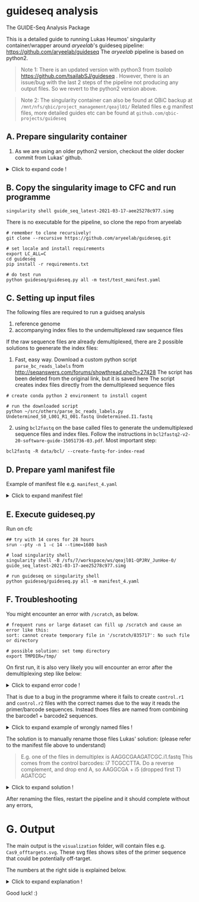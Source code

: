 # guideseq analysis 

The GUIDE-Seq Analysis Package

This is a detailed guide to running Lukas Heumos' singularity container/wrapper around <i>aryeelab</i>'s guideseq pipeline:
https://github.com/aryeelab/guideseq
The <i>aryeelab</i> pipeline is based on python2.

>Note 1:
There is an updated version with python3 from <i>tsailab</i>
https://github.com/tsailabSJ/guideseq .
However, there is an issue/bug with the last 2 steps of the pipeline not producing any output files. So we revert to the python2 version above.

>Note 2:
The singularity container can also be found at QBiC backup at `/mnt/nfs/qbic/project_management/qeajl01/`
Related files e.g manifest files, more detailed guides etc can be found at `github.com/qbic-projects/guideseq`


## A. Prepare singularity container

1. As we are using an older python2 version, checkout the older docker commit from Lukas' github. 

<details>
<summary>Click to expand code !</summary>

```
git clone https://github.com/Zethson/guide-seq-container
git checkout commit 97255c96a7066d1cbe81f18c0da0f5de903bdca1

# check first line of ubuntu version in docker file, it should say:
FROM ubuntu:16.04  ## if just ubuntu, it will build latest by default

# Build the old container locally
docker build -t guide_seq:latest .

# Now create the Singularity image from it
mkdir -p /tmp/singularity_output
docker run -v /var/run/docker.sock:/var/run/docker.sock \
-v /tmp/singularity_output:/output \
--privileged -t --rm \
singularityware/docker2singularity \
guide_seq:latest

```
</details>

## B. Copy the singularity image to CFC and run programme

```
singularity shell guide_seq_latest-2021-03-17-aee25278c977.simg
```

There is no executable for the pipeline, so clone the repo from aryeelab

```
# remember to clone recursively!
git clone --recursive https://github.com/aryeelab/guideseq.git

# set locale and install requirements
export LC_ALL=C
cd guideseq
pip install -r requirements.txt

# do test run
python guideseq/guideseq.py all -m test/test_manifest.yaml

```

## C. Setting up input files
The following files are required to run a guidseq analysis
1. reference genome
2. accompanying index files to the undemultiplexed raw sequence files

If the raw sequence files are already demultiplexed, there are 2 possible solutions to geenerate the index files:

1. Fast, easy way.
Download a custom python script `parse_bc_reads_labels` from http://seqanswers.com/forums/showthread.php?t=27428
The script has been deleted from the original link, but it is saved here
The script creates index files directly from the demultiplexed sequence files

```
# create conda python 2 environment to install cogent

# run the downloaded script
python ~/src/others/parse_bc_reads_labels.py Undetermined_S0_L001_R1_001.fastq Undetermined.I1.fastq

```

2. using `bcl2fastq` on the base called files to generate the undemultiplexed sequence files and index files.
Follow the instructions in `bcl2fastq2-v2-20-software-guide-15051736-03.pdf`.
Most important step:

```
bcl2fastq -R data/bcl/ --create-fastq-for-index-read
```

## D. Prepare yaml manifest file 

Example of manifest file e.g. `manifest_4.yaml`
<details>
<summary>Click to expand manifest file!</summary>

```
reference_genome: ../../data/ref_genome/grch37/Homo_sapiens.GRCh37.75.dna.primary_assembly.fa
output_folder: output

bwa: /bwa/bwa
bedtools: /bedtools2/bin/bedtools

demultiplex_min_reads: 100000

undemultiplexed:
    forward: ../../data/raw_data/Undetermined_S0_L001_R1_001.fastq.gz
    reverse: ../../data/raw_data/Undetermined_S0_L001_R2_001.fastq.gz
    index1: ../../data/raw_data/Undetermined_S0_L001_I1_001.fastq.gz
    index2: ../../data/raw_data/Undetermined_S0_L001_I2_001.fastq.gz

samples:
    control:
        target:
        barcode1: TCGCCTTA
        barcode2: TAGATCGC
        description: control

    Cas9:
        target: ATGTCCATGGGGGCACCGCGGGG
        barcode1: CTAGTACG
        barcode2: CTCTCTAT
        description: Cas9

    Hifi:
        target: ATGTCCATGGGGGCACCGCGGGG
        barcode1: TTCTGCCT
        barcode2: TATCCTCT
        description: Hifi
```
</details>

## E. Execute guideseq.py

Run on cfc

```
## try with 14 cores for 28 hours
srun --pty -n 1 -c 14 --time=1680 bash

# load singularity shell
singularity shell -B /sfs/7/workspace/ws/qeajl01-QPJRV_JunHoe-0/ guide_seq_latest-2021-03-17-aee25278c977.simg

# run guideseq on singularity shell
python guideseq/guideseq.py all -m manifest_4.yaml

```
## F. Troubleshooting

You might encounter an error with `/scratch`, as below.

```
# frequent runs or large dataset can fill up /scratch and cause an error like this:
sort: cannot create temporary file in '/scratch/835717': No such file or directory

# possible solution: set temp directory
export TMPDIR=/tmp/ 	

```

On first run, it is also very likely you will encounter an error after the demultiplexing step like below:


<details>
<summary>Click to expand error code !</summary>

```
[03/05 11:47:11AM][ERROR][guideseq] Error umitagging
[03/05 11:47:11AM][ERROR][guideseq] Traceback (most recent call last):
  File "/opt/conda/envs/guide_seq/bin/guideseq.py", line 167, in umitag
    os.path.join(self.output_folder, 'umitagged'))
  File "/opt/conda/envs/guide_seq/lib/python3.7/site-packages/umi/umitag.py", line 56, in umitag
    for r1,r2,i1,i2 in zip(fq(read1), fq(read2), fq(index1), fq(index2)):
  File "/opt/conda/envs/guide_seq/lib/python3.7/site-packages/umi/umitag.py", line 26, in fq
    fastq = open(file, 'r')
FileNotFoundError: [Errno 2] No such file or directory: 'output/demultiplexed/control.r1.fastq'
```
</details>


That is due to a bug in the programme where it fails to create `control.r1` and `control.r2` files with the correct names due to the way it reads the primer/barcode sequences. 
Instead thoes files are named from combining the barcode1 + barcode2 sequences.

<details>
<summary>Click to expand example of wrongly named files !</summary>

```
(guideSeq) bash-4.2$ tree output/demultiplexed/
output/demultiplexed/
├── AAGGCGAAGATCGC.i1.fastq
├── AAGGCGAAGATCGC.i2.fastq
├── AAGGCGAAGATCGC.r1.fastq
├── AAGGCGAAGATCGC.r2.fastq
├── GGCAGAAATCCTCT.i1.fastq
├── GGCAGAAATCCTCT.i2.fastq
├── GGCAGAAATCCTCT.r1.fastq
├── GGCAGAAATCCTCT.r2.fastq
├── GTACTAGTCTCTAT.i1.fastq
├── GTACTAGTCTCTAT.i2.fastq
├── GTACTAGTCTCTAT.r1.fastq
├── GTACTAGTCTCTAT.r2.fastq
├── undetermined.i1.fastq
├── undetermined.i2.fastq
├── undetermined.r1.fastq
└── undetermined.r2.fastq
```
</details>

The solution is to manually rename those files
Lukas' solution: (please refer to the manifest file above to understand)

> E.g. one of the files in demultiplex is AAGGCGAAGATCGC.i1.fastq
This comes from the control barcodes:  i7 TCGCCTTA. Do a reverse complement, and drop end A, so
AAGGCGA + i5 (dropped first T) AGATCGC

<details>
<summary>Click to expand solution !</summary>

```
# before
guideSeq) bash-4.2$ tree output/demultiplexed/
output/demultiplexed/
├── AAGGCGAAGATCGC.i1.fastq
├── AAGGCGAAGATCGC.i2.fastq
├── AAGGCGAAGATCGC.r1.fastq
├── AAGGCGAAGATCGC.r2.fastq
├── GGCAGAAATCCTCT.i1.fastq
├── GGCAGAAATCCTCT.i2.fastq
├── GGCAGAAATCCTCT.r1.fastq
├── GGCAGAAATCCTCT.r2.fastq
├── GTACTAGTCTCTAT.i1.fastq
├── GTACTAGTCTCTAT.i2.fastq
├── GTACTAGTCTCTAT.r1.fastq
├── GTACTAGTCTCTAT.r2.fastq
├── undetermined.i1.fastq
├── undetermined.i2.fastq
├── undetermined.r1.fastq
└── undetermined.r2.fastq

# after
(guideSeq) bash-4.2$ tree output/demultiplexed/
output/demultiplexed/
├── control.i1.fastq
├── control.i2.fastq
├── control.r1.fastq
├── control.r2.fastq
├── Hifi1.i1.fastq
├── Hifi1.i2.fastq
├── Hifi1.r1.fastq
├── Hifi1.r2.fastq
├── Cas9.i1.fastq
├── Cas9.i2.fastq
├── Cas9.r1.fastq
├── Cas9.r2.fastq
├── undetermined.i1.fastq
├── undetermined.i2.fastq
├── undetermined.r1.fastq
└── undetermined.r2.fastq
```
</details>

After renaming the files, restart the pipeline and it should complete without any errors,

# G. Output
The main output is the `visualization` folder, will contain files e.g. `Cas9_offtargets.svg`.
These svg files shows sites of the primer sequence that could be potentially off-target.

The numbers at the right side is explained below.
<details>
<summary>Click to expand explanation !</summary>
> There are two tabs in the Excel one for identified off targets for Cas9 and Hifi each. In there is each a blue row indicating the off target that is visualized in your results/visualization folder. From this you can see that the number at the end derives from column "bi.sum.mi" which is according to the manual here: https://github.com/tsailabSJ/guideseq#visualize , the sum of the forward and reverse reads (with distinct molecular indices), i.e. the barcodes from the manifest file , I assume.
</details>

Good luck! :)
